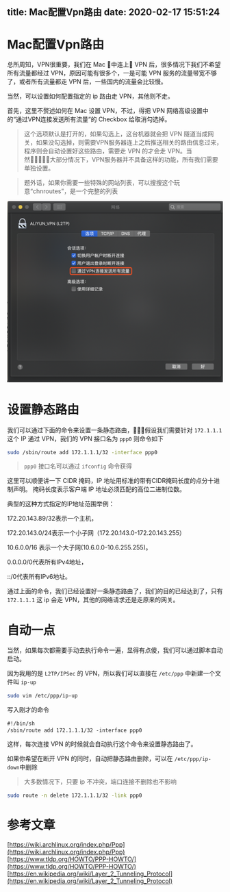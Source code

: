 title: Mac配置Vpn路由
date: 2020-02-17 15:51:24
---

# Mac配置Vpn路由

总所周知，VPN很重要，我们在 Mac 中连上 VPN 后，很多情况下我们不希望所有流量都经过 VPN，原因可能有很多个，一是可能 VPN 服务的流量带宽不够了，或者所有流量都走 VPN 后，一些国内的流量会比较慢。

当然，可以设置如何配置指定的 ip 路由走 VPN，其他则不走。

首先，这里不赘述如何在 Mac 设置 VPN，不过，得把 VPN 网络高级设置中的“通过VPN连接发送所有流量“的 Checkbox 给取消勾选掉。

> 这个选项默认是打开的，如果勾选上，这台机器就会把 VPN 隧道当成网关，如果没勾选掉，则需要VPN服务器连上之后推送相关的路由信息过来，程序则会自动设置好这些路由，需要走 VPN 的才会走 VPN。当然大部分情况下，VPN服务器并不具备这样的功能，所有我们需要单独设置。

> 题外话，如果你需要一些特殊的网站列表，可以搜搜这个玩意“chnroutes”，是一个完整的列表 

![img](./mac-setup-ipsec-spec-route/WX20200217-204905@2x.png)

# 设置静态路由
我们可以通过下面的命令来设置一条静态路由，假设我们需要针对 `172.1.1.1` 这个 IP 通过 VPN，我们的 VPN 接口名为 `ppp0` 则命令如下

``` bash
sudo /sbin/route add 172.1.1.1/32 -interface ppp0
```

> `ppp0` 接口名可以通过 `ifconfig` 命令获得

这里可以顺便讲一下 CIDR 掩码，IP 地址用标准的带有CIDR掩码长度的点分十进制声明。 掩码长度表示客户端 IP 地址必须匹配的高位二进制位数。

典型的这种方式指定的IP地址范围举例：

172.20.143.89/32表示一个主机， 

172.20.143.0/24表示一个小子网（172.20.143.0-172.20.143.255）

10.6.0.0/16 表示一个大子网(10.6.0.0-10.6.255.255)。

0.0.0.0/0代表所有IPv4地址，

::/0代表所有IPv6地址。

通过上面的命令，我们已经设置好一条静态路由了，我们的目的已经达到了，只有 `172.1.1.1` 这 ip 会走 VPN，其他的网络请求还是走原来的网关。

# 自动一点
当然，如果每次都需要手动去执行命令一遍，显得有点傻，我们可以通过脚本自动启动。

因为我用的是 `L2TP/IPSec` 的 VPN，所以我们可以直接在 `/etc/ppp` 中新建一个文件叫 `ip-up`

``` bash
sudo vim /etc/ppp/ip-up
```
写入刚才的命令

```
#!/bin/sh
/sbin/route add 172.1.1.1/32 -interface ppp0
```

这样，每次连接 VPN 的时候就会自动执行这个命令来设置静态路由了。

如果你希望在断开 VPN 的同时，自动把静态路由删除，可以在 `/etc/ppp/ip-down`中删除

> 大多数情况下，只要 ip 不冲突，端口连接不删除也不影响

``` bash
sudo route -n delete 172.1.1.1/32 -link ppp0
```

# 参考文章
[https://wiki.archlinux.org/index.php/Ppp](https://wiki.archlinux.org/index.php/Ppp)
[https://www.tldp.org/HOWTO/PPP-HOWTO/](https://www.tldp.org/HOWTO/PPP-HOWTO/)
[https://en.wikipedia.org/wiki/Layer_2_Tunneling_Protocol](https://en.wikipedia.org/wiki/Layer_2_Tunneling_Protocol)